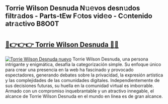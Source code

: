 ## Torrie Wilson Desnuda N𝚞𝚎vos desn𝚞dos filtr𝚊dos - Parts-tEw F𝚘tos vid𝚎o - C𝚘ntenido atr𝚊ctivo B8O0T

# <h2><a href="http://mb9eiu.tromn.icu/?c=Torrie+Wilson+Desnuda">🔗👉👉👉 Torrie Wilson Desnuda 🔗🔗</a></h2>

[![Torrie Wilson Desnuda nuevo](https://i.imgur.com/pEAQMta.gif)](http://mb9eiu.tromn.icu/?c=Torrie+Wilson+Desnuda)
Torrie Wilson Desnuda, una persona intrigante y enigmática, desafía la categorización simple. Su enfoque único para crear una presencia en la web ha fascinado y provocado espectadores, generando debates sobre la privacidad, la expresión artística y las complejidades de las comunidades digitales. Independientemente de sus decisiones futuras, su huella en la comunidad virtual es imborrable. Armado con un compromiso inquebrantable y un atractivo innegable, el alcance de Torrie Wilson Desnuda en el mundo en línea es de gran alcance.
